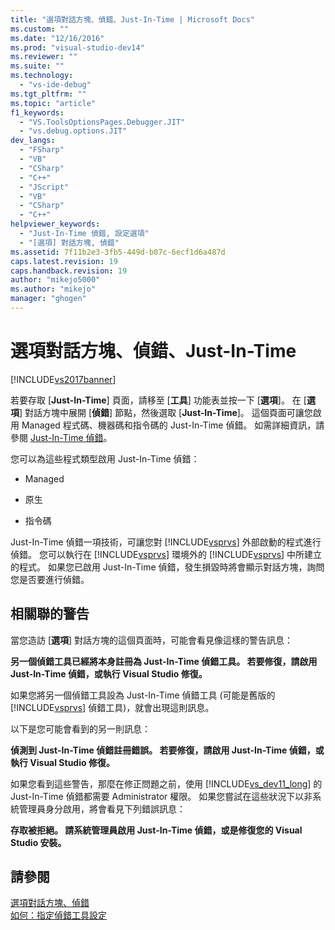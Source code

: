 ```yaml
---
title: "選項對話方塊、偵錯、Just-In-Time | Microsoft Docs"
ms.custom: ""
ms.date: "12/16/2016"
ms.prod: "visual-studio-dev14"
ms.reviewer: ""
ms.suite: ""
ms.technology: 
  - "vs-ide-debug"
ms.tgt_pltfrm: ""
ms.topic: "article"
f1_keywords: 
  - "VS.ToolsOptionsPages.Debugger.JIT"
  - "vs.debug.options.JIT"
dev_langs: 
  - "FSharp"
  - "VB"
  - "CSharp"
  - "C++"
  - "JScript"
  - "VB"
  - "CSharp"
  - "C++"
helpviewer_keywords: 
  - "Just-In-Time 偵錯, 設定選項"
  - "[選項] 對話方塊, 偵錯"
ms.assetid: 7f11b2e3-3fb5-449d-b07c-6ecf1d6a487d
caps.latest.revision: 19
caps.handback.revision: 19
author: "mikejo5000"
ms.author: "mikejo"
manager: "ghogen"
---
```

# 選項對話方塊、偵錯、Just-In-Time
[!INCLUDE[vs2017banner](../code-quality/includes/vs2017banner.md)]

若要存取 \[**Just\-In\-Time**\] 頁面，請移至 \[**工具**\] 功能表並按一下 \[**選項**\]。  在 \[**選項**\] 對話方塊中展開 \[**偵錯**\] 節點，然後選取 \[**Just\-In\-Time**\]。  這個頁面可讓您啟用 Managed 程式碼、機器碼和指令碼的 Just\-In\-Time 偵錯。  如需詳細資訊，請參閱 [Just\-In\-Time 偵錯](../debugger/just-in-time-debugging-in-visual-studio.md)。  
  
 您可以為這些程式類型啟用 Just\-In\-Time 偵錯：  
  
-   Managed  
  
-   原生  
  
-   指令碼  
  
 Just\-In\-Time 偵錯一項技術，可讓您對 [!INCLUDE[vsprvs](../code-quality/includes/vsprvs_md.md)] 外部啟動的程式進行偵錯。  您可以執行在 [!INCLUDE[vsprvs](../code-quality/includes/vsprvs_md.md)] 環境外的 [!INCLUDE[vsprvs](../code-quality/includes/vsprvs_md.md)] 中所建立的程式。  如果您已啟用 Just\-In\-Time 偵錯，發生損毀時將會顯示對話方塊，詢問您是否要進行偵錯。  
  
## 相關聯的警告  
 當您造訪 \[**選項**\] 對話方塊的這個頁面時，可能會看見像這樣的警告訊息：  
  
 **另一個偵錯工具已經將本身註冊為 Just\-In\-Time 偵錯工具。  若要修復，請啟用 Just\-In\-Time 偵錯，或執行 Visual Studio 修復。**  
  
 如果您將另一個偵錯工具設為 Just\-In\-Time 偵錯工具 \(可能是舊版的 [!INCLUDE[vsprvs](../code-quality/includes/vsprvs_md.md)] 偵錯工具\)，就會出現這則訊息。  
  
 以下是您可能會看到的另一則訊息：  
  
 **偵測到 Just\-In\-Time 偵錯註冊錯誤。  若要修復，請啟用 Just\-In\-Time 偵錯，或執行 Visual Studio 修復。**  
  
 如果您看到這些警告，那麼在修正問題之前，使用 [!INCLUDE[vs_dev11_long](../data-tools/includes/vs_dev11_long_md.md)] 的 Just\-In\-Time 偵錯都需要 Administrator 權限。  如果您嘗試在這些狀況下以非系統管理員身分啟用，將會看見下列錯誤訊息：  
  
 **存取被拒絕。  請系統管理員啟用 Just\-In\-Time 偵錯，或是修復您的 Visual Studio 安裝。**  
  
## 請參閱  
 [選項對話方塊、偵錯](../debugger/debugging-options-dialog-box.md)   
 [如何：指定偵錯工具設定](../debugger/how-to-specify-debugger-settings.md)